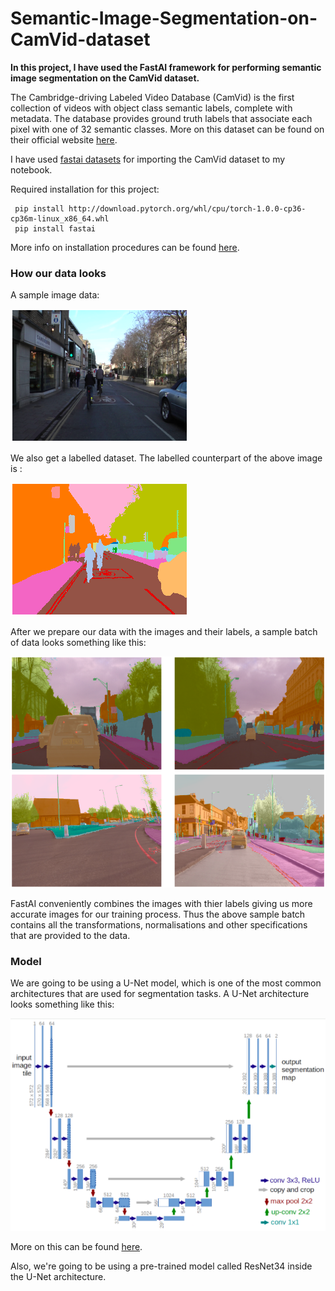 # Semantic-Image-Segmentation-on-CamVid-dataset

**In this project, I have used the FastAI framework for performing semantic image segmentation on the CamVid dataset.**

The Cambridge-driving Labeled Video Database (CamVid) is the first collection of videos with object class semantic labels, complete with metadata. The database provides ground truth labels that associate each pixel with one of 32 semantic classes.
More on this dataset can be found on their official website [here](http://mi.eng.cam.ac.uk/research/projects/VideoRec/CamVid/).

I have used [fastai datasets](https://course.fast.ai/datasets) for importing the CamVid dataset to my notebook.

Required installation for this project:

```
 pip install http://download.pytorch.org/whl/cpu/torch-1.0.0-cp36-cp36m-linux_x86_64.whl
 pip install fastai
```
More info on installation procedures can be found [here](https://docs.fast.ai/install.html).

### How our data looks

A sample image data:

![sample image][logo]

[logo]: https://github.com/adityarc19/Semantic-Image-Segmentation-on-CamVid-dataset/blob/master/images/Screenshot%202020-07-14%20at%201.32.40%20AM.png

We also get a labelled dataset. The labelled counterpart of the above image is :

![label][l]

[l]: https://github.com/adityarc19/Semantic-Image-Segmentation-on-CamVid-dataset/blob/master/images/Screenshot%202020-07-14%20at%201.41.49%20AM.png

After we prepare our data with the images and their labels, a sample batch of data looks something like this:

![data][lg]

[lg]: https://github.com/adityarc19/Semantic-Image-Segmentation-on-CamVid-dataset/blob/master/images/Screenshot%202020-07-14%20at%201.48.00%20AM.png

FastAI conveniently combines the images with thier labels giving us more accurate images for our training process. Thus the above sample batch contains all the transformations, normalisations and other specifications that are provided to the data.

### Model

We are going to be using a U-Net model, which is one of the most common architectures that are used for segmentation tasks. A U-Net architecture looks something like this: 

![unet][unet]

[unet]: https://github.com/adityarc19/Semantic-Image-Segmentation-on-CamVid-dataset/blob/master/images/Screenshot%202020-07-14%20at%202.00.36%20AM.png

More on this can be found [here](https://lmb.informatik.uni-freiburg.de/people/ronneber/u-net/).

Also, we're going to be using a pre-trained model called ResNet34 inside the U-Net architecture.







